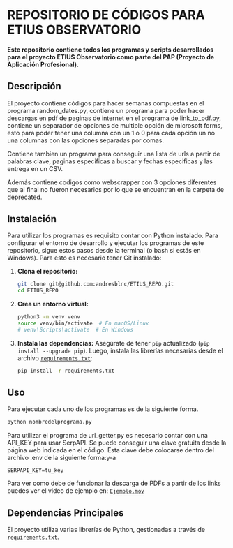 # REPOSITORIO DE CÓDIGOS PARA ETIUS OBSERVATORIO

#### Este repositorio contiene todos los programas y scripts desarrollados para el proyecto ETIUS Observatorio como parte del PAP (Proyecto de Aplicación Profesional).

## Descripción

El proyecto contiene códigos para hacer semanas compuestas en el programa random_dates.py, contiene un programa para poder hacer descargas en pdf de paginas de internet en el programa de link_to_pdf.py, contiene un separador de opciones de multiple opción de microsoft forms, esto para poder tener una columna con un 1 o 0 para cada opción un no una columnas con las opciones separadas por comas. 

Contiene tambien un programa para conseguir una lista de urls a partir de palabras clave, paginas especificas a buscar y fechas especificas y las entrega en un CSV. 

Además contiene codigos como webscrapper con 3 opciones diferentes que al final no fueron necesarios por lo que se encuentran en la carpeta de deprecated. 

## Instalación

Para utilizar los programas es requisito contar con Python instalado. Para configurar el entorno de desarrollo y ejecutar los programas de este repositorio, sigue estos pasos desde la terminal (o bash si estás en Windows). Para esto es necesario tener Git instalado:

1.  **Clona el repositorio:**
    ```bash
    git clone git@github.com:andresblnc/ETIUS_REPO.git
    cd ETIUS_REPO
    ```
2.  **Crea un entorno virtual:**
    ```bash
    python3 -m venv venv
    source venv/bin/activate  # En macOS/Linux
    # venv\Scripts\activate  # En Windows
    ```
3.  **Instala las dependencias:**
    Asegúrate de tener `pip` actualizado (`pip install --upgrade pip`). Luego, instala las librerías necesarias desde el archivo [`requirements.txt`](requirements.txt):
    ```bash
    pip install -r requirements.txt
    ```

## Uso

Para ejecutar cada uno de los programas es de la siguiente forma. 

```bash
python nombredelprograma.py
```

Para utilizar el programa de url_getter.py es necesario contar con una API_KEY para usar SerpAPI. Se puede conseguir una clave gratuita desde la página web indicada en el código. Esta clave debe colocarse dentro del archivo .env de la siguiente forma:y-a
```
SERPAPI_KEY=tu_key
```

Para ver como debe de funcionar la descarga de PDFs a partir de los links puedes ver el video de ejemplo en:
[`Ejemplo.mov`](Ejemplo.mov)

## Dependencias Principales

El proyecto utiliza varias librerías de Python, gestionadas a través de [`requirements.txt`](requirements.txt).